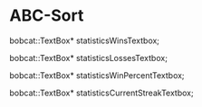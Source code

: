 # ABC-Sort
bobcat::TextBox* statisticsWinsTextbox;

bobcat::TextBox* 
statisticsLossesTextbox;

bobcat::TextBox* statisticsWinPercentTextbox;

bobcat::TextBox* statisticsCurrentStreakTextbox;
